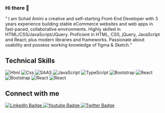 ### Hi there 👋 

“ I am Sohail Amini a creative and self-starting Front-End Developer with 3 years experience building stable eCommerce websites and web apps in fast-paced, collaborative environments. Highly skilled in HTML/CSS/JavaScript/JQuery. Proficient in HTML, CSS, jQuery, JavaScript and React; plus modern libraries and frameworks. Passionate about usability and possess working knowledge of figma & Sketch.“ 

## Technical Skills
![Html](https://img.shields.io/badge/HTML5-E34F26?style=for-the-badge&logo=html5&logoColor=white)
![Css](https://img.shields.io/badge/CSS3-1572B6?style=for-the-badge&logo=css3&logoColor=white)
![SAAS](https://img.shields.io/badge/Sass-CC6699?style=for-the-badge&logo=sass&logoColor=white)
![JavaScript](https://img.shields.io/badge/JavaScript-F7DF1E?style=for-the-badge&logo=javascript&logoColor=black)
![TypeScript](https://img.shields.io/badge/TypeScript-007ACC?style=for-the-badge&logo=typescript&logoColor=white)
![Bootstrap](https://img.shields.io/badge/Bootstrap-563D7C?style=for-the-badge&logo=bootstrap&logoColor=white)
![React](https://img.shields.io/badge/React-20232A?style=for-the-badge&logo=react&logoColor=White)
![Bootstrap](https://img.shields.io/badge/React_Native-20232A?style=for-the-badge&logo=react&logoColor=61DAFB)
![React](https://img.shields.io/badge/Redux-593D88?style=for-the-badge&logo=redux&logoColor=white)
![React](https://img.shields.io/badge/React_Router-CA4245?style=for-the-badge&logo=react-router&logoColor=white)


## Connect with me

<div id="badges">
  <a href="https://www.linkedin.com/in/SohailAmini/">
    <img src="https://img.shields.io/badge/LinkedIn-blue?style=for-the-badge&logo=linkedin&logoColor=white" alt="LinkedIn Badge"/>
  </a>
  <a href="https://www.instagram.com/sohail_badghisi/">
    <img src="https://img.shields.io/badge/Instagram-F56040?style=for-the-badge&logo=instagram&logoColor=white" alt="Youtube Badge"/>
  </a>
  <a href="https://twitter.com/sohailbadghisi2">
    <img src="https://img.shields.io/badge/Twitter-blue?style=for-the-badge&logo=twitter&logoColor=white" alt="Twitter Badge"/>
  </a>
</div>

<!--
**sohailbadghisi1/sohailbadghisi1** is a ✨ _special_ ✨ repository because its `README.md` (this file) appears on your GitHub profile.

Here are some ideas to get you started:

- 🔭 I’m currently working on ...
- 🌱 I’m currently learning ...
- 👯 I’m looking to collaborate on ...
- 🤔 I’m looking for help with ...
- 💬 Ask me about ...
- 📫 How to reach me: ...
- 😄 Pronouns: ...
- ⚡ Fun fact: ...
-->
